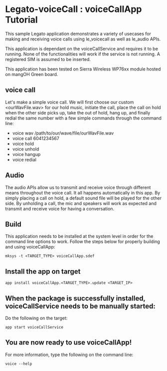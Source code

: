 Legato-voiceCall : voiceCallApp Tutorial
========================================

This sample Legato application demonstrates a variety of usecases for making and receiving voice calls using le_voicecall as well as le_audio APIs.

This application is dependant on the voiceCallService and requires it to be running. None of the functionalities will work if the service is not running. A registered SIM is assumed to be inserted.

This application has been tested on Sierra Wireless WP76xx module hosted on mangOH Green board.

voice call
----------
Let's make a simple voice call. We will first choose our custom <ourWavFile.wav> for our hold music, initiate the call, place the call on hold when the other side picks up, take the out of hold, hang up, and finally redial the same number with a few simple commands through the command line:

* voice wav /path/to/our/wave/file/ourWavFile.wav
* voice call 6041234567
* voice hold
* voice unhold
* voice hangup
* voice redial

Audio
----------
The audio APIs allow us to transmit and receive voice through different means throughout the voice call. It all happens automatically in this app. By simply placing a call on hold, a default sound file will be played for the other side. By unholding a call, the mic and speakers will work as expected and transmit and receive voice for having a conversation.

Build
-----
This application needs to be installed at the system level in order for the command line options to work. Follow the steps below for properly building and using voiceCallApp:
~~~
mksys -t <TARGET_TYPE> voiceCallApp.sdef
~~~

Install the app on target
-----------------------------------------
~~~
app install voiceCallApp.<TARGET_TYPE>.update <TARGET_IP>
~~~

When the package is successfully installed, voiceCallService needs to be manually started:
------------------------------------------------------------------------------------------
Do the following on the target:
~~~
app start voiceCallService
~~~

You are now ready to use voiceCallApp!
--------------------------------------
For more information, type the following on the command line:
~~~
voice --help
~~~